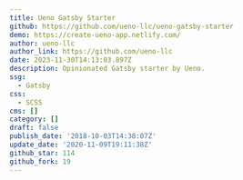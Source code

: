 ```yaml
---
title: Ueno Gatsby Starter
github: https://github.com/ueno-llc/ueno-gatsby-starter
demo: https://create-ueno-app.netlify.com/
author: ueno-llc
author_link: https://github.com/ueno-llc
date: 2023-11-30T14:13:03.897Z
description: Opinionated Gatsby starter by Ueno.
ssg:
  - Gatsby
css:
  - SCSS
cms: []
category: []
draft: false
publish_date: '2018-10-03T14:38:07Z'
update_date: '2020-11-09T19:11:38Z'
github_star: 114
github_fork: 19
---
```

